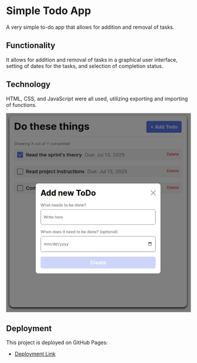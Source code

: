 # Simple Todo App

A very simple to-do app that allows for addition and removal of tasks. 

## Functionality

It allows for addition and removal of tasks in a graphical user interface, setting of dates for the tasks, and selection of completion status.

## Technology

HTML, CSS, and JavaScript were all used, utilizing exporting and importing of functions. 

![Example of the new task modal](./images/new-task-modal.png)

## Deployment

This project is deployed on GitHub Pages:

- [Deployment Link](https://jackclarence.github.io/se_project_todo-app/)
